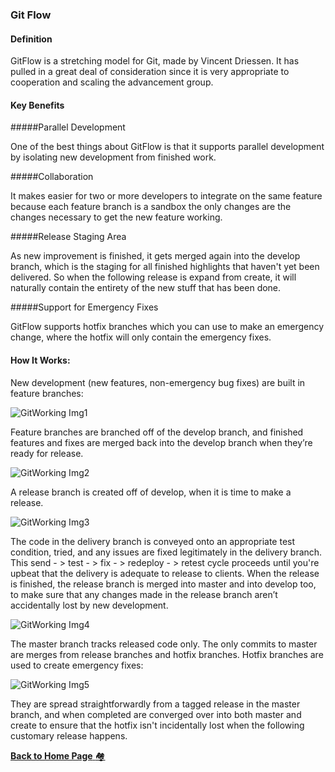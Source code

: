 ### Git Flow
#### Definition

GitFlow is a stretching model for Git, made by Vincent Driessen. 
It has pulled in a great deal of consideration since it is very appropriate to cooperation and scaling the advancement group.

#### Key Benefits

#####Parallel Development

One of the best things about GitFlow is that it supports parallel development by isolating new development from finished work.

#####Collaboration

It makes easier for two or more developers to integrate on the same feature because each feature branch is a sandbox the only changes are the changes necessary to get the new feature working.

#####Release Staging Area

As new improvement is finished, it gets merged again into the develop branch, which is the staging for all finished highlights that haven't yet been delivered. So when the following release is expand from create, it will naturally contain the entirety of the new stuff that has been done.

#####Support for Emergency Fixes

GitFlow supports hotfix branches which you can use to make an emergency change, where the hotfix will only contain the emergency fixes.

#### How It Works:

New development (new features, non-emergency bug fixes) are built in feature branches:

![GitWorking Img1](images/Picture17.jpg)

Feature branches are branched off of the develop branch, and finished features and fixes are merged back into the develop branch when they’re ready for release.

![GitWorking Img2](images/Picture18.jpg)

A release branch is created off of develop, when it is time to make a release.

![GitWorking Img3](images/Picture19.jpg)

The code in the delivery branch is conveyed onto an appropriate test condition, tried, and any issues are fixed legitimately in the delivery branch. This send - > test - > fix - > redeploy - > retest cycle proceeds until you're upbeat that the delivery is adequate to release to clients.
When the release is finished, the release branch is merged into master and into develop too, to make sure that any changes made in the release branch aren’t accidentally lost by new development.

![GitWorking Img4](images/Picture20.jpg)

The master branch tracks released code only. The only commits to master are merges from release branches and hotfix branches.
Hotfix branches are used to create emergency fixes:

![GitWorking Img5](images/Picture21.jpg)

They are spread straightforwardly from a tagged release in the master branch, and when completed are converged over into both master and create to ensure that the hotfix isn't incidentally lost when the following customary release happens.

[**Back to Home Page** :houses: ](/README.md)